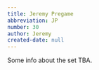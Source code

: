 ```yaml
---
title: Jeremy Pregame
abbreviation: JP
number: 30
author: Jeremy
created-date: null
---
```

Some info about the set TBA.
